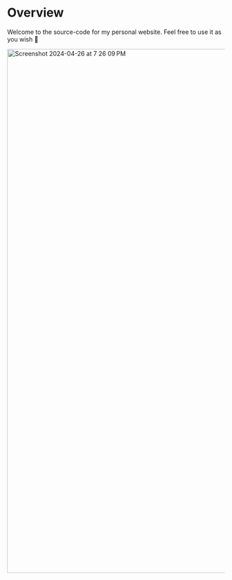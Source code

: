 # Overview

Welcome to the source-code for my personal website.
Feel free to use it as you wish 🫡

<img width="1211" alt="Screenshot 2024-04-26 at 7 26 09 PM" src="https://github.com/kodydeda4/nextjs-kodydeda/assets/45678211/861e8dbc-52f5-4d49-918f-6cec417a29c3">

